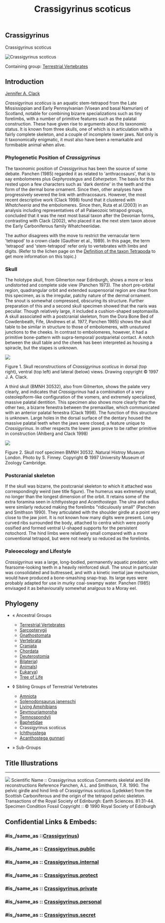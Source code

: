 ﻿---
title: "Crassigyrinus scoticus"
---

## Crassigyrinus

Crassigyrinus scoticus

![Crassigyrinus scoticus](Crassigyrinus/Crassigyrinus_scoticus.gif) 

Containing group: [Terrestrial Vertebrates](../Terrestrial.md)

## Introduction

[Jennifer A. Clack](http://www.tolweb.org/)

*Crassigyrinus scoticus* is an aquatic stem-tetrapod from the Late
Mississippian and Early Pennsylvanian (Visean and basal Namurian) of
Scotland, notable for combining bizarre specializations such as tiny
forelimbs, with a number of primitive features such as the palatal
construction. These have given rise to arguments about its taxonomic
status. It is known from three skulls, one of which is in articulation
with a fairly complete skeleton, and a couple of incomplete lower jaws.
Not only is it taxonomically enigmatic, it must also have been a
remarkable and formibable animal when alive.

### Phylogenetic Position of *Crassigyrinus*

The taxonomic position of *Crassigyrinus* has been the source of some
debate. Panchen (1985) regarded it as related to 'anthracosaurs', that
is to say embolomeres plus *Gephyrostegus* and *Eoherpeton*. The basis
for this rested upon a few characters such as 'dark dentine' in the
teeth and the form of the dermal bone ornament. Since then, other
analyses have progressively severed the link with anthracosaurs.
However, the most recent descriptive work (Clack 1998) found that it
clustered with *Whatcheeria* and the embolomeres. Since then, Ruta et
al.(2003) in an analysis including representatives of all Palaeozoic
tetrapod groups, concluded that it was the next most basal taxon after
the Devonian forms, contrasting with Clack (2002), who placed it as the
next stem taxon above the Early Carboniferous family Whatcheeriidae.

The author disagrees with the move to restrict the vernacular term
'tetrapod' to a crown clade (Gauthier et al., 1989). In this page, the
term 'tetrapod' and 'stem-tetrapod' refer only to vertebrates with limbs
and digits. (Refer to the lichen page on the [Definition of the taxon Tetrapoda](http://www.tolweb.org/accessory/Definition_of_the_Taxon_Tetrapoda?acc_id=501)
to get more information on this topic.)

### Skull

The holotype skull, from Gilmerton near Edinburgh, shows a more or less
undistorted and complete side view (Panchen 1973). The short pre-orbital
region, quadrangular orbit and extended suspensorial region are clear
from this specimen, as is the irregular, patchy nature of the dermal
ornament. The snout is somewhat compressed, obscuring its structure.
Further preparation of this and a second skull specimen showed that the
naris was peculiar. Though relatively large, it included a
cushion-shaped septomaxilla. A skull associated with a postcranial
skeleton, from the Dora Bone Bed of Cowdenbeath, Fife, (Andrews et al.
1977, Panchen 1985) shows the skull table to be similar in structure to
those of embolomeres, with unsutured junctions to the cheeks. In
contrast to embolomeres, however, it had a primitive bone-pattern with
supra-temporal/ postparietal contact. A notch between the skull table
and the cheek has been interpreted as housing a spiracle, but the stapes
is unknown.

![ ](Crassigyrinus/crassig.gif)

Figure 1. Skull reconstructions of *Crassigyrinus scoticus* in dorsal
(top right), ventral (top left) and lateral (below) views. Drawing
copyright © 1997 J. A. Clack.

A third skull (BMNH 30532), also from Gilmerton, shows the palate very
clearly, and indicates that *Crassigyrinus* had a combination of a very
osteolepiform-like configuration of the vomers, and extremely
specialized, massive palatal dentition. This specimen also shows more
clearly than the other two, a bizarre fenestra between the premaxillae,
which communicated with an anterior palatal fenestra (Clack 1998). The
function of this structure is unknown. Large holes in the dorsal surface
of the dentary housed the massive palatal teeth when the jaws were
closed, a feature unique to *Crassigyrinus*. In other respects the lower
jaws prove to be rather primitive in construction (Ahlberg and Clack
1998)

![ ](Crassigyrinus/17_Crassi_skull_roof.JPG)

Figure 2. Skull roof specimen BMNH 30532. Natural Histroy Museum London.
Photo by S. Finney. Copyright © 1997 University Museum of Zoology
Cambridge.

### Postcranial skeleton

If the skull was bizarre, the postcranial skeleton to which it attached
was correspondingly weird (see title figure). The humerus was extremely
small, no longer than the longest dimension of the orbit. It retains
some of the extra foramina seen in *Ichthyostega* and *Acanthostega*.
The ulna and radius were similarly reduced making the forelimbs
"ridiculously small" (Panchen and Smithson 1990). They articulated with
the shoulder girdle at a point very close to the jaw joint. It is not
known how many digits were present. Long curved ribs surrounded the
body, attached to centra which were poorly ossified and formed ventral
U-shaped supports for the persistent notochord. The hind limbs were
relatively small compared with a more conventional tetrapod, but were
not nearly so reduced as the forelimbs.

### Paleoecology and Lifestyle

*Crassigyrinus* was a large, long-bodied, permanently aquatic predator,
with fearsome-looking teeth in a heavily reinforced skull. The snout in
particular was consolidated and buttressed, and with a kinetic inertial
jaw mechanism, would have produced a bone-smashing snap-trap. Its large
eyes were probably adapted for use in murky coal-swampy water. Panchen
(1985) envisaged it as behaviourally somewhat analgous to a Moray eel.

## Phylogeny 

-   « Ancestral Groups  
    -   [Terrestrial Vertebrates](../Terrestrial.md)
    -   [Sarcopterygii](../../Sarc.md)
    -   [Gnathostomata](../../../Gnath.md)
    -   [Vertebrata](../../../../Vertebrata.md)
    -   [Craniata](../../../../../Craniata.md)
    -   [Chordata](../../../../../../Chordata.md)
    -   [Deuterostomia](../../../../../../../Deutero.md)
    -  [Bilateria](../../../../../../../../Bilateria.md))
    -  [Animals](../../../../../../../../../Animals.md))
    -  [Eukarya](../../../../../../../../../../Eukarya.md))
    -   [Tree of Life](../../../../../../../../../../Tree_of_Life.md)

-   ◊ Sibling Groups of  Terrestrial Vertebrates
    -   [Amniota](Amniota.md)
    -   [Solenodonsaurus         janenschi](Solenodonsaurus_janenschi)
    -   [Living Amphibians](Living_Amphibians)
    -   [Seymouriamorpha](Seymouriamorpha.md)
    -   [Temnospondyli](Temnospondyli.md)
    -   [Baphetidae](Baphetidae.md)
    -   Crassigyrinus scoticus
    -   [Ichthyostega](Ichthyostega.md)
    -   [Acanthostega gunnari](Acanthostega_gunnari)

-   » Sub-Groups 

## Title Illustrations

---------------------------------------------------------------------------------------
![](Crassigyrinus/Crassigyrinus_scoticus.gif)
Scientific Name ::     Crassigyrinus scoticus
Comments             skeletal and life reconstructions
Reference            Panchen, A.L. and Smithson, T.R. 1990. The pelvic girdle and hind limb of Crassigyrinus scoticus (Lydekker) from the Scottish Carboniferous and the origin of the tetrapod pelvic skeleton. Transactions of the Royal Society of Edinburgh: Earth Sciences. 81:31-44.
Specimen Condition   Fossil
Copyright ::            © 1990 Royal Society of Edinburgh


## Confidential Links & Embeds: 

### #is_/same_as ::[Crassigyrinus](Crassigyrinus.md)) 

### #is_/same_as :: [Crassigyrinus.public](/_public/bio/bio~Domain/Eukarya/Animal/Bilateria/Deutero/Chordata/Craniata/Vertebrata/Gnath/Sarc/Tetrapods/Crassigyrinus.public.md) 

### #is_/same_as :: [Crassigyrinus.internal](/_internal/bio/bio~Domain/Eukarya/Animal/Bilateria/Deutero/Chordata/Craniata/Vertebrata/Gnath/Sarc/Tetrapods/Crassigyrinus.internal.md) 

### #is_/same_as :: [Crassigyrinus.protect](/_protect/bio/bio~Domain/Eukarya/Animal/Bilateria/Deutero/Chordata/Craniata/Vertebrata/Gnath/Sarc/Tetrapods/Crassigyrinus.protect.md) 

### #is_/same_as :: [Crassigyrinus.private](/_private/bio/bio~Domain/Eukarya/Animal/Bilateria/Deutero/Chordata/Craniata/Vertebrata/Gnath/Sarc/Tetrapods/Crassigyrinus.private.md) 

### #is_/same_as :: [Crassigyrinus.personal](/_personal/bio/bio~Domain/Eukarya/Animal/Bilateria/Deutero/Chordata/Craniata/Vertebrata/Gnath/Sarc/Tetrapods/Crassigyrinus.personal.md) 

### #is_/same_as :: [Crassigyrinus.secret](/_secret/bio/bio~Domain/Eukarya/Animal/Bilateria/Deutero/Chordata/Craniata/Vertebrata/Gnath/Sarc/Tetrapods/Crassigyrinus.secret.md)

